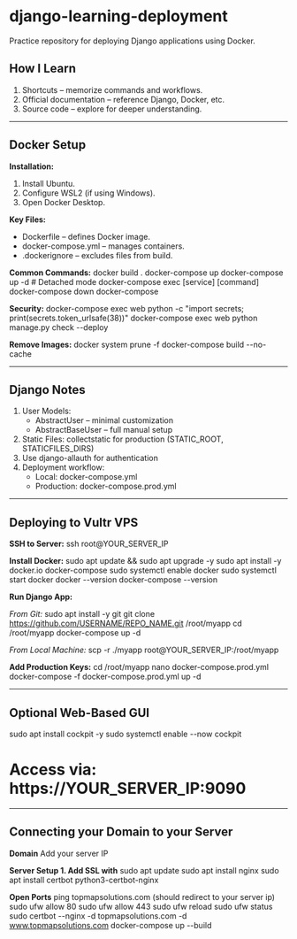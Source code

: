 # django-learning-deployment

Practice repository for deploying Django applications using Docker.

## How I Learn
1. Shortcuts – memorize commands and workflows.
2. Official documentation – reference Django, Docker, etc.
3. Source code – explore for deeper understanding.

---

## Docker Setup

**Installation:**
1. Install Ubuntu.
2. Configure WSL2 (if using Windows).
3. Open Docker Desktop.

**Key Files:**
- Dockerfile – defines Docker image.
- docker-compose.yml – manages containers.
- .dockerignore – excludes files from build.

**Common Commands:**
docker build .
docker-compose up
docker-compose up -d       # Detached mode
docker-compose exec [service] [command]
docker-compose down
docker-compose

**Security:**
docker-compose exec web python -c "import secrets; print(secrets.token_urlsafe(38))"
docker-compose exec web python manage.py check --deploy

**Remove Images:**
docker system prune -f
docker-compose build --no-cache

---

## Django Notes
1. User Models:
   - AbstractUser – minimal customization
   - AbstractBaseUser – full manual setup
2. Static Files: collectstatic for production (STATIC_ROOT, STATICFILES_DIRS)
3. Use django-allauth for authentication
4. Deployment workflow:
   - Local: docker-compose.yml
   - Production: docker-compose.prod.yml

---

## Deploying to Vultr VPS

**SSH to Server:**
ssh root@YOUR_SERVER_IP

**Install Docker:**
sudo apt update && sudo apt upgrade -y
sudo apt install -y docker.io docker-compose
sudo systemctl enable docker
sudo systemctl start docker
docker --version
docker-compose --version

**Run Django App:**

*From Git:*
sudo apt install -y git
git clone https://github.com/USERNAME/REPO_NAME.git /root/myapp
cd /root/myapp
docker-compose up -d

*From Local Machine:*
scp -r ./myapp root@YOUR_SERVER_IP:/root/myapp

**Add Production Keys:**
cd /root/myapp
nano docker-compose.prod.yml
docker-compose -f docker-compose.prod.yml up -d

---

## Optional Web-Based GUI
sudo apt install cockpit -y
sudo systemctl enable --now cockpit
# Access via: https://YOUR_SERVER_IP:9090

---
## Connecting your Domain to your Server 
**Domain** 
Add your server IP 

**Server Setup 1. Add SSL with** 
sudo apt update
sudo apt install nginx
sudo apt install certbot python3-certbot-nginx

**Open Ports**
ping topmapsolutions.com (should redirect to your server ip)
sudo ufw allow 80
sudo ufw allow 443
sudo ufw reload
sudo ufw status
sudo certbot --nginx -d topmapsolutions.com -d www.topmapsolutions.com
docker-compose up --build